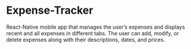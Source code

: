 # Expense-Tracker
React-Native mobile app that manages the user’s expenses and displays recent and all expenses in different tabs. The user can add, modify, or delete expenses along with their descriptions, dates, and prices.
